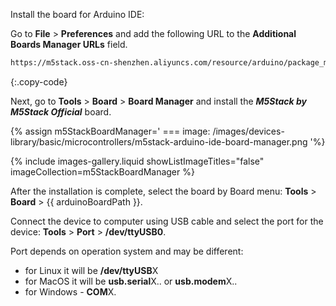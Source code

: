
Install the board for Arduino IDE:

Go to **File** > **Preferences** and add the following URL to the **Additional Boards Manager URLs** field.  

```bash 
https://m5stack.oss-cn-shenzhen.aliyuncs.com/resource/arduino/package_m5stack_index.json
```
{:.copy-code}

Next, go to **Tools** > **Board** > **Board Manager** and install the ***M5Stack by M5Stack Official*** board.  

{% assign m5StackBoardManager='
    ===
        image: /images/devices-library/basic/microcontrollers/m5stack-arduino-ide-board-manager.png
'%}

{% include images-gallery.liquid showListImageTitles="false" imageCollection=m5StackBoardManager %}

After the installation is complete, select the board by Board menu: **Tools** > **Board** > {{ arduinoBoardPath }}.  

Connect the device to computer using USB cable and select the port for the device: **Tools** > **Port** > **/dev/ttyUSB0**.  

Port depends on operation system and may be different:  
- for Linux it will be **/dev/ttyUSB**X  
- for MacOS it will be **usb.serial**X.. or **usb.modem**X..  
- for Windows - **COM**X.  
